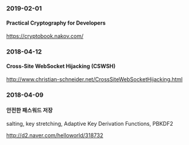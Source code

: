 ### 2019-02-01

#### Practical Cryptography for Developers

https://cryptobook.nakov.com/


### 2018-04-12

#### Cross-Site WebSocket Hijacking (CSWSH)

http://www.christian-schneider.net/CrossSiteWebSocketHijacking.html


### 2018-04-09

#### 안전한 패스워드 저장

salting, key stretching, Adaptive Key Derivation Functions, PBKDF2

http://d2.naver.com/helloworld/318732
